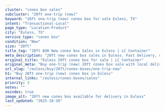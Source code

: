 ```yaml
---
cluster: "conex box sales"
subcluster: "20ft one-trip (new)"
keyword: "20ft one-trip (new) conex box for sale Euless, TX"
intent: "Transactional-Local"
page_type: "Location-Product"
city: "Euless, TX"
service_type: "conex box"
condition: "New"
size: "20ft"
title_tag: "20ft Bd0 New conex box Sales in Euless | LC Container"
meta_description: "20ft new conex box sales in Euless. Fast delivery, competitive pricing. Serving conex boxes area. Quote ID: XT6. Call (214) 524-4168 for your free quote today."
original_title: "Euless 20ft conex box for sale | LC Container"
original_meta: "Buy one-trip (new) 20ft conex box sale with local delivery in Euless, TX. LC Container — local Since 2003. Request a fast quote today."
url_slug: "/euless/buy/20ft/conex-boxes/one-trip-new"
h1: "Buy 20ft one-trip (new) conex box in Euless"
internal_links: "/euless/conex-boxes/sales"
priority: 3
notes: ""
noindex: true
image_alt: "20ft new conex box available for delivery in Euless"
last_updated: "2025-10-20"
---
```


<!-- TODO: Add unique city/inventory copy, images, and internal links here. -->
